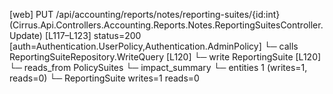 [web] PUT /api/accounting/reports/notes/reporting-suites/{id:int}  (Cirrus.Api.Controllers.Accounting.Reports.Notes.ReportingSuitesController.Update)  [L117–L123] status=200 [auth=Authentication.UserPolicy,Authentication.AdminPolicy]
  └─ calls ReportingSuiteRepository.WriteQuery [L120]
  └─ write ReportingSuite [L120]
    └─ reads_from PolicySuites
  └─ impact_summary
    └─ entities 1 (writes=1, reads=0)
      └─ ReportingSuite writes=1 reads=0

